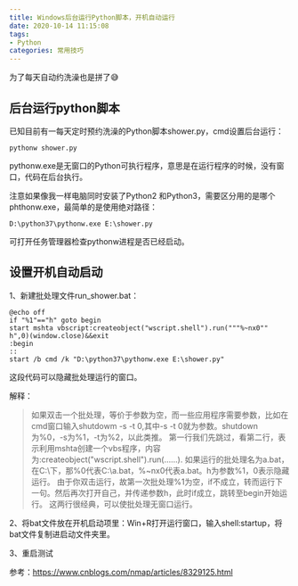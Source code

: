 ```yaml
---
title: Windows后台运行Python脚本，开机自动运行
date: 2020-10-14 11:15:08
tags: 
- Python
categories: 常用技巧
---
```


为了每天自动约洗澡也是拼了:sweat_smile: <!--more-->



## 后台运行python脚本

已知目前有一每天定时预约洗澡的Python脚本shower.py，cmd设置后台运行：

```
pythonw shower.py
```

pythonw.exe是无窗口的Python可执行程序，意思是在运行程序的时候，没有窗口，代码在后台执行。

注意如果像我一样电脑同时安装了Python2 和Python3，需要区分用的是哪个phthonw.exe，最简单的是使用绝对路径：

```
D:\python37\pythonw.exe E:\shower.py
```

可打开任务管理器检查pythonw进程是否已经启动。



## 设置开机自动启动

1、新建批处理文件run_shower.bat：

```
@echo off 
if "%1"=="h" goto begin 
start mshta vbscript:createobject("wscript.shell").run("""%~nx0"" h",0)(window.close)&&exit 
:begin 
::
start /b cmd /k "D:\python37\pythonw.exe E:\shower.py"
```

这段代码可以隐藏批处理运行的窗口。

解释：

> 如果双击一个批处理，等价于参数为空，而一些应用程序需要参数，比如在cmd窗口输入shutdowm -s -t 0,其中-s -t 0就为参数。shutdown为%0，-s为%1，-t为%2，以此类推。
> 第一行我们先跳过，看第二行，表示利用mshta创建一个vbs程序，内容为:createobject("wscript.shell").run(……).
> 如果运行的批处理名为a.bat，在C:\下，那%0代表C:\a.bat，%~nx0代表a.bat。h为参数%1，0表示隐藏运行。
> 由于你双击运行，故第一次批处理%1为空，if不成立，转而运行下一句。然后再次打开自己，并传递参数h，此时if成立，跳转至begin开始运行。
> 这两行很经典，可以使批处理无窗口运行。

2、将bat文件放在开机启动项里：Win+R打开运行窗口，输入shell:startup，将bat文件复制进启动文件夹里。

3、重启测试



参考：https://www.cnblogs.com/nmap/articles/8329125.html